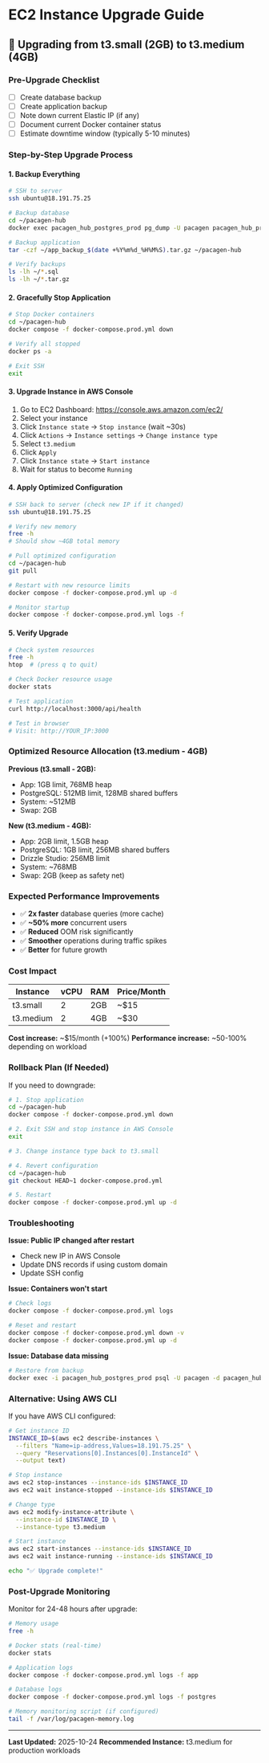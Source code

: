 # EC2 Instance Upgrade Guide

## 🚀 Upgrading from t3.small (2GB) to t3.medium (4GB)

### Pre-Upgrade Checklist

- [ ] Create database backup
- [ ] Create application backup
- [ ] Note down current Elastic IP (if any)
- [ ] Document current Docker container status
- [ ] Estimate downtime window (typically 5-10 minutes)

### Step-by-Step Upgrade Process

#### 1. Backup Everything

```bash
# SSH to server
ssh ubuntu@18.191.75.25

# Backup database
cd ~/pacagen-hub
docker exec pacagen_hub_postgres_prod pg_dump -U pacagen pacagen_hub_prod > ~/backup_$(date +%Y%m%d_%H%M%S).sql

# Backup application
tar -czf ~/app_backup_$(date +%Y%m%d_%H%M%S).tar.gz ~/pacagen-hub

# Verify backups
ls -lh ~/*.sql
ls -lh ~/*.tar.gz
```

#### 2. Gracefully Stop Application

```bash
# Stop Docker containers
cd ~/pacagen-hub
docker compose -f docker-compose.prod.yml down

# Verify all stopped
docker ps -a

# Exit SSH
exit
```

#### 3. Upgrade Instance in AWS Console

1. Go to EC2 Dashboard: https://console.aws.amazon.com/ec2/
2. Select your instance
3. Click `Instance state` → `Stop instance` (wait ~30s)
4. Click `Actions` → `Instance settings` → `Change instance type`
5. Select `t3.medium`
6. Click `Apply`
7. Click `Instance state` → `Start instance`
8. Wait for status to become `Running`

#### 4. Apply Optimized Configuration

```bash
# SSH back to server (check new IP if it changed)
ssh ubuntu@18.191.75.25

# Verify new memory
free -h
# Should show ~4GB total memory

# Pull optimized configuration
cd ~/pacagen-hub
git pull

# Restart with new resource limits
docker compose -f docker-compose.prod.yml up -d

# Monitor startup
docker compose -f docker-compose.prod.yml logs -f
```

#### 5. Verify Upgrade

```bash
# Check system resources
free -h
htop  # (press q to quit)

# Check Docker resource usage
docker stats

# Test application
curl http://localhost:3000/api/health

# Test in browser
# Visit: http://YOUR_IP:3000
```

### Optimized Resource Allocation (t3.medium - 4GB)

**Previous (t3.small - 2GB):**
- App: 1GB limit, 768MB heap
- PostgreSQL: 512MB limit, 128MB shared buffers
- System: ~512MB
- Swap: 2GB

**New (t3.medium - 4GB):**
- App: 2GB limit, 1.5GB heap
- PostgreSQL: 1GB limit, 256MB shared buffers
- Drizzle Studio: 256MB limit
- System: ~768MB
- Swap: 2GB (keep as safety net)

### Expected Performance Improvements

- ✅ **2x faster** database queries (more cache)
- ✅ **~50% more** concurrent users
- ✅ **Reduced** OOM risk significantly
- ✅ **Smoother** operations during traffic spikes
- ✅ **Better** for future growth

### Cost Impact

| Instance | vCPU | RAM | Price/Month |
|----------|------|-----|-------------|
| t3.small | 2 | 2GB | ~$15 |
| t3.medium | 2 | 4GB | ~$30 |

**Cost increase:** ~$15/month (+100%)
**Performance increase:** ~50-100% depending on workload

### Rollback Plan (If Needed)

If you need to downgrade:

```bash
# 1. Stop application
cd ~/pacagen-hub
docker compose -f docker-compose.prod.yml down

# 2. Exit SSH and stop instance in AWS Console
exit

# 3. Change instance type back to t3.small

# 4. Revert configuration
cd ~/pacagen-hub
git checkout HEAD~1 docker-compose.prod.yml

# 5. Restart
docker compose -f docker-compose.prod.yml up -d
```

### Troubleshooting

**Issue: Public IP changed after restart**
- Check new IP in AWS Console
- Update DNS records if using custom domain
- Update SSH config

**Issue: Containers won't start**
```bash
# Check logs
docker compose -f docker-compose.prod.yml logs

# Reset and restart
docker compose -f docker-compose.prod.yml down -v
docker compose -f docker-compose.prod.yml up -d
```

**Issue: Database data missing**
```bash
# Restore from backup
docker exec -i pacagen_hub_postgres_prod psql -U pacagen -d pacagen_hub_prod < ~/backup_YYYYMMDD_HHMMSS.sql
```

### Alternative: Using AWS CLI

If you have AWS CLI configured:

```bash
# Get instance ID
INSTANCE_ID=$(aws ec2 describe-instances \
  --filters "Name=ip-address,Values=18.191.75.25" \
  --query "Reservations[0].Instances[0].InstanceId" \
  --output text)

# Stop instance
aws ec2 stop-instances --instance-ids $INSTANCE_ID
aws ec2 wait instance-stopped --instance-ids $INSTANCE_ID

# Change type
aws ec2 modify-instance-attribute \
  --instance-id $INSTANCE_ID \
  --instance-type t3.medium

# Start instance
aws ec2 start-instances --instance-ids $INSTANCE_ID
aws ec2 wait instance-running --instance-ids $INSTANCE_ID

echo "✅ Upgrade complete!"
```

### Post-Upgrade Monitoring

Monitor for 24-48 hours after upgrade:

```bash
# Memory usage
free -h

# Docker stats (real-time)
docker stats

# Application logs
docker compose -f docker-compose.prod.yml logs -f app

# Database logs
docker compose -f docker-compose.prod.yml logs -f postgres

# Memory monitoring script (if configured)
tail -f /var/log/pacagen-memory.log
```

---

**Last Updated:** 2025-10-24
**Recommended Instance:** t3.medium for production workloads
